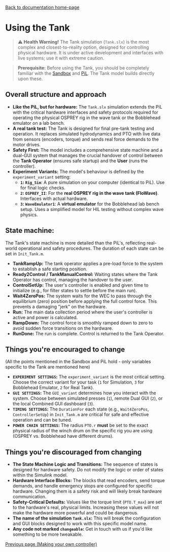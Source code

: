 [Back to documentation home-page](https://github.com/HAPiWEC/HAPiGYM_docs/blob/main/README.md)

# Using the Tank

> :warning: **Health Warning!** The Tank simulation (`Tank.slx`) is the most complex and closest-to-reality option, designed for controlling physical hardware. It is under active development and interfaces with live systems; use it with extreme caution.

> **Prerequisite:** Before using the Tank, you should be completely familiar with the [Sandbox](https://github.com/HAPiWEC/HAPiGYM_docs/blob/main/Pages/Getting-started/2-Using-the-Sandbox.md) and [PiL](https://github.com/HAPiWEC/HAPiGYM_docs/blob/main/Pages/Getting-started/3-Using-the-PiL.md). The Tank model builds directly upon these.

## Overall structure and approach
- **Like the PiL, but for hardware:** The `Tank.slx` simulation extends the PiL with the critical hardware interfaces and safety protocols required for operating the physical OSPREY rig in the wave tank or the Bobblehead emulator on a lab bench.
- **A real tank test:** The Tank is designed for final pre-tank testing and operation. It replaces simulated hydrodynamics and PTO with live data from sensors (encoders, torque) and sends real force demands to the motor drives.
- **Safety First:** The model includes a comprehensive state machine and a dual-GUI system that manages the crucial handover of control between the **Tank Operator** (ensures safe startup) and the **User** (runs the controller).
- **Experiment Variants:** The model's behaviour is defined by the `experiment_variant` setting:
    - **`1`: `Rig_Sim`**: A pure simulation on your computer (identical to PiL). Use for final logic checks.
    - **`2`: `OSPREY_II`**: For the **real OSPREY rig in the wave tank (FloWave)**. Interfaces with actual hardware.
    - **`3`: `WaveEmulator1`**: A **virtual emulator** for the Bobblehead lab bench setup. Uses a simplified model for HIL testing without complex wave physics.

## State machine:
The Tank's state machine is more detailed than the PiL's, reflecting real-world operational and safety procedures. The duration of each state can be set in `Init_Tank.m`.

- **TankRampUp:** The tank operator applies a pre-load force to the system to establish a safe starting position.
- **Ready2Control / TankManualControl:** Waiting states where the Tank Operator has control, managing the handover to the user.
- **ControlSetUp:** The user's controller is enabled and given time to initialize (e.g., for filter states to settle before the main run).
- **Wait4ZeroPos:** The system waits for the WEC to pass through the equilibrium (zero) position before applying the full control force. This prevents a damaging "jerk" on the hardware.
- **Run:** The main data collection period where the user's controller is active and power is calculated.
- **RampDown:** The control force is smoothly ramped down to zero to avoid sudden force transitions on the hardware.
- **RunDone:** The run is complete. Control is returned to the Tank Operator.

## Things you're encouraged to change
(All the points mentioned in the Sandbox and PiL hold - only variables specific to the Tank are mentioned here)
- **`EXPERIMENT SETTINGS`:** The `experiment_variant` is the most critical setting. Choose the correct variant for your task (`1` for Simulation, `3` for Bobblehead Emulator, `2` for Real Tank).
- **`GUI SETTINGS`:** The `GUI_variant` determines how you interact with the system. Choose between simulated presses (`1`), remote Dual GUI (`2`), or the local Combined GUI dashboard (`3`).
- **`TIMING SETTINGS`:** The `DurationFor` each state (e.g., `Wait4ZeroPos`, `ControllerSetUp`) in `Init_Tank.m` are critical for safe and effective operation and can be tuned.
- **`POWER CHAIN SETTINGS`:** The radius `PTO.r` **must** be set to the exact physical radius of the winch drum on the specific rig you are using (OSPREY vs. Bobblehead have different drums).

## Things you're discouraged from changing
- **The State Machine Logic and Transitions:** The sequence of states is designed for hardware safety. Do not modify the logic or order of states within the Simulink model.
- **Hardware Interface Blocks:** The blocks that read encoders, send torque demands, and handle emergency stops are configured for specific hardware. Changing them is a safety risk and will likely break hardware communication.
- **Safety-Critical Defaults:** Values like the torque limit (`PTO.T_max`) are set to the hardware's real, physical limits. Increasing these values will not make the hardware more powerful and could be dangerous.
- **The name of the simulation `Tank.slx`:** This will break the configuration and GUI blocks designed to work with this specific model name.
- **Any code not marked `changeable`:** Get in touch with us if you'd like something to be more tweakable.


[Previous page (Making your own controller)](https://github.com/HAPiWEC/HAPiGYM_docs/blob/main/Pages/Getting-started/5-Making-your-own-controller.md)
